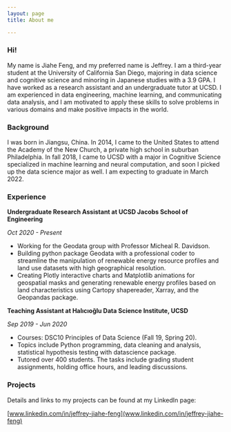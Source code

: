 ```yaml
---
layout: page
title: About me

---
```


### Hi!

My name is Jiahe Feng, and my preferred name is Jeffrey. I am a third-year student at the University of California San Diego, majoring in data science and cognitive science and minoring in Japanese studies with a 3.9 GPA. I have worked as a research assistant and an undergraduate tutor at UCSD. I am experienced in data engineering, machine learning, and communicating data analysis, and I am motivated to apply these skills to solve problems in various domains and make positive impacts in the world.

### Background

I was born in Jiangsu, China. In 2014, I came to the United States to attend the Academy of the New Church, a private high school in suburban Philadelphia. In fall 2018, I came to  UCSD with a major in Cognitive Science specialized in machine learning and neural computation, and soon I picked up the data science major as well. I am expecting to graduate in March 2022.

### Experience

**Undergraduate Research Assistant at UCSD Jacobs School of Engineering**

*Oct 2020 - Present*

- Working for the Geodata group with Professor Micheal R. Davidson.
- Building python package Geodata with a professional coder to streamline the manipulation of renewable energy resource profiles and land use datasets with high geographical resolution.
- Creating Plotly interactive charts and Matplotlib animations for geospatial masks and generating renewable energy profiles based on land characteristics using Cartopy shapereader, Xarray, and the Geopandas package.

**Teaching Assistant at Halıcıoğlu Data Science Institute, UCSD**

*Sep 2019 - Jun 2020*

- Courses: DSC10 Principles of Data Science (Fall 19, Spring 20).
- Topics include Python programming, data cleaning and analysis, statistical hypothesis testing with datascience package.
- Tutored over 400 students. The tasks include grading student assignments, holding office hours, and leading discussions.

### Projects

Details and links to my projects can be found at my LinkedIn page:

[www.linkedin.com/in/jeffrey-jiahe-feng](www.linkedin.com/in/jeffrey-jiahe-feng)
